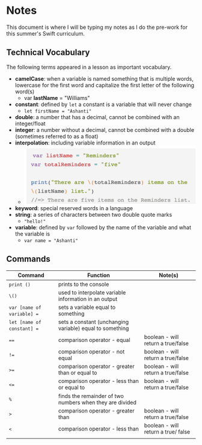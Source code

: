 # Notes

This document is where I will be typing my notes as I do the pre-work for this summer's Swift curriculum.


## Technical Vocabulary

The following terms appeared in a lesson as important vocabulary.

* **camelCase**: when a variable is named something that is multiple words, lowercase for the first word and capitalize the first letter of the following word(s)
	* var **lastName** = "Williams"
* **constant**:  defined by `let` a constant is a variable that will never change
	* `let firstName = "Ashanti"`
* **double**:  a number that has a decimal, cannot be combined with an integer/float
* **integer**:  a number without a decimal, cannot be combined with a double (sometimes referred to as a float)
* **interpolation**: including variable information in an output
	* ![Interpolation](Photos/Interpolation.png)
* **keyword**: special reserved words in a language  
* **string**: a series of characters between two double quote marks
	* `"hello!"`
* **variable**: defined by `var` followed by the name of the variable and what the variable is
	* `var name = "Ashanti"`

## Commands

| Command                     | Function                                                 | Note(s)                             |
| --------------------------- | -------------------------------------------------------- | ----------------------------------- |
| `print ()`                  | prints to the console                                    |                                     |
| `\()`                       | used to interpolate variable information in an output    |                                     |
| `var [name of variable] = ` | sets a variable equal to something                       |                                     |
| `let [name of constant] = ` | sets a constant (unchanging variable) equal to something |                                     |
| `==`                        | comparison operator - equal                              | boolean - will return a true/false  |
| `!=`                        | comparison operator - not equal                          | boolean - will return a true/false  |
| `>=`                        | comparison operator - greater than or equal to           | boolean - will return a true/false  |
| `<=`                        | comparison operator - less than or equal to              | boolean -  will return a true/false |
| `%`                         | finds the remainder of two numbers when they are divided |                                     |
| `>`                         | comparison operator - greater than                       | boolean -  will return a true/false |
| `<`                         | comparison operator - less than                          | boolean - will return a true/ false |
|                             |                                                          |                                     |
